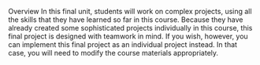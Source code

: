 Overview
In this final unit, students will work on complex projects, using all the skills that they have learned so far in this course. Because they have already created some sophisticated projects individually in this course, this final project is designed with teamwork in mind. If you wish, however, you can implement this final project as an individual project instead. In that case, you will need to modify the course materials appropriately.
